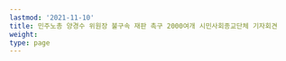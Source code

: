 ```yaml
---
lastmod: '2021-11-10'
title: 민주노총 양경수 위원장 불구속 재판 촉구 2000여개 시민사회종교단체 기자회견
weight: 
type: page
---
```

